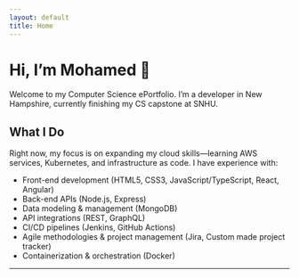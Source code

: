 ```yaml
---
layout: default
title: Home
---
```


# Hi, I’m Mohamed 👋

Welcome to my Computer Science ePortfolio. I’m a developer in New Hampshire, currently finishing my CS capstone at SNHU.

## What I Do

Right now, my focus is on expanding my cloud skills—learning AWS services, Kubernetes, and infrastructure as code. I have experience with:

- Front-end development (HTML5, CSS3, JavaScript/TypeScript, React, Angular)  
- Back-end APIs (Node.js, Express)  
- Data modeling & management (MongoDB)  
- API integrations (REST, GraphQL)  
- CI/CD pipelines (Jenkins, GitHub Actions)  
- Agile methodologies & project management (Jira, Custom made project tracker)  
- Containerization & orchestration (Docker)  

---

